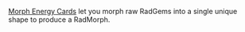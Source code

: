[Morph Energy Cards](?glossaryAnchor=cards) let you morph raw RadGems into a single unique shape to produce a RadMorph.
